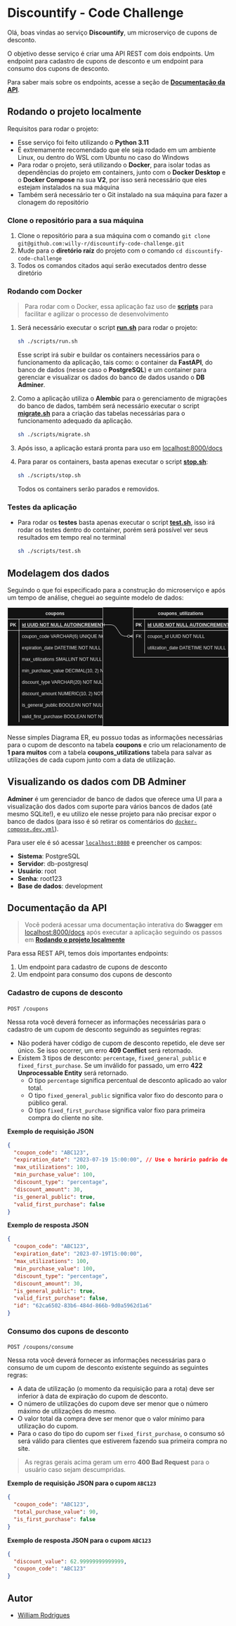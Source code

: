 # Discountify - Code Challenge 

Olá, boas vindas ao serviço **Discountify**, um microserviço de cupons de desconto.

O objetivo desse serviço é criar uma API REST com dois endpoints. Um endpoint para cadastro de cupons de desconto e um endpoint para consumo dos cupons de desconto.

Para saber mais sobre os endpoints, acesse a seção de [**Documentação da API**](#documentação-da-api).


## Rodando o projeto localmente

Requisitos para rodar o projeto:

- Esse serviço foi feito utilizando o **Python 3.11**
- É extremamente recomendado que ele seja rodado em um ambiente Linux, ou dentro do WSL com Ubuntu no caso do Windows
- Para rodar o projeto, será utilizando o **Docker**, para isolar todas as dependências do projeto em containers, junto com o **Docker Desktop** e o **Docker Compose** na sua **V2**, por isso será necessário que eles estejam instalados na sua máquina
- Também será necessário ter o Git instalado na sua máquina para fazer a clonagem do repositório

### Clone o repositório para a sua máquina

1. Clone o repositório para a sua máquina com o comando `git clone git@github.com:willy-r/discountify-code-challenge.git`
2. Mude para o **diretório raíz** do projeto com o comando `cd discountify-code-challenge`
3. Todos os comandos citados aqui serão executados dentro desse diretório

### Rodando com Docker

> Para rodar com o Docker, essa aplicação faz uso de [**scripts**](./scripts/) para facilitar e agilizar o processo de desenvolvimento

1. Será necessário executar o script [**run.sh**](./scripts/run.sh) para rodar o projeto:
    ```bash
    sh ./scripts/run.sh
    ```
    Esse script irá subir e buildar os containers necessários para o funcionamento da aplicação, tais como: o container da **FastAPI**, do banco de dados (nesse caso o **PostgreSQL**) e um container para gerenciar e visualizar os dados do banco de dados usando o **DB Adminer**.

2. Como a aplicação utiliza o **Alembic** para o gerenciamento de migrações do banco de dados, também será necessário executar o script [**migrate.sh**](./scripts/migrate.sh) para a criação das tabelas necessárias para o funcionamento adequado da aplicação.
    ```bash
    sh ./scripts/migrate.sh
    ```

3. Após isso, a aplicação estará pronta para uso em [localhost:8000/docs](http://localhost:8000/docs)

4. Para parar os containers, basta apenas executar o script [**stop.sh**](./scripts/stop.sh):
    ```bash
    sh ./scripts/stop.sh
    ```
    Todos os containers serão parados e removidos.

### Testes da aplicação

- Para rodar os **testes** basta apenas executar o script [**test.sh**](./scripts/test.sh), isso irá rodar os testes dentro do container, porém será possível ver seus resultados em tempo real no terminal
    ```bash
    sh ./scripts/test.sh
    ```


## Modelagem dos dados

Seguindo o que foi especificado para a construção do microserviço e após um tempo de análise, cheguei ao seguinte modelo de dados:

![Discountify Diagrama ER](./docs/discountify_er.png)

Nesse simples Diagrama ER, eu possuo todas as informações necessárias para o cupom de desconto na tabela **coupons** e crio um relacionamento de **1 para muitos** com a tabela **coupons_utilizations** tabela para salvar as utilizações de cada cupom junto com a data de utilização.


## Visualizando os dados com DB Adminer

**Adminer** é um gerenciador de banco de dados que oferece uma UI para a visualização dos dados com suporte para vários bancos de dados (até mesmo SQLite!), e eu utilizo ele nesse projeto para não precisar expor o banco de dados (para isso é só retirar os comentários do [`docker-compose.dev.yml`](./docker/docker-compose.dev.yml)).

Para user ele é só acessar [`localhost:8080`](http://localhost:8080) e preencher os campos:

- **Sistema**: PostgreSQL
- **Servidor**: db-postgresql
- **Usuário**: root
- **Senha**: root123
- **Base de dados**: development


## Documentação da API

> Você poderá acessar uma documentação interativa do **Swagger** em [localhost:8000/docs](http://localhost:8000/docs) após executar a aplicação seguindo os passos em [**Rodando o projeto localmente**](#rodando-o-projeto-localmente)

Para essa REST API, temos dois importantes endpoints:

1. Um endpoint para cadastro de cupons de desconto
2. Um endpoint para consumo dos cupons de desconto

### Cadastro de cupons de desconto

`POST /coupons`

Nessa rota você deverá fornecer as informações necessárias para o cadastro de um cupom de desconto seguindo as seguintes regras:

- Não poderá haver código de cupom de desconto repetido, ele deve ser único. Se isso ocorrer, um erro **409 Conflict** será retornado.
- Existem 3 tipos de desconto: `percentage`, `fixed_general_public` e `fixed_first_purchase`. Se um inválido for passado, um erro **422 Unprocessable Entity** será retornado.
    - O tipo `percentage` significa percentual de desconto aplicado ao valor total.
    - O tipo `fixed_general_public` significa valor fixo do desconto para o público geral.
    - O tipo `fixed_first_purchase` significa valor fixo para primeira compra do cliente no site.

**Exemplo de requisição JSON**
```json
{
  "coupon_code": "ABC123",
  "expiration_date": "2023-07-19 15:00:00", // Use o horário padrão de Brasília.
  "max_utilizations": 100,
  "min_purchase_value": 100,
  "discount_type": "percentage",
  "discount_amount": 30,
  "is_general_public": true,
  "valid_first_purchase": false
}
```

**Exemplo de resposta JSON**
```json
{
  "coupon_code": "ABC123",
  "expiration_date": "2023-07-19T15:00:00",
  "max_utilizations": 100,
  "min_purchase_value": 100,
  "discount_type": "percentage",
  "discount_amount": 30,
  "is_general_public": true,
  "valid_first_purchase": false,
  "id": "62ca6502-83b6-484d-866b-9d0a5962d1a6"
}
```

### Consumo dos cupons de desconto

`POST /coupons/consume`

Nessa rota você deverá fornecer as informações necessárias para o consumo de um cupom de desconto existente seguindo as seguintes regras:

- A data de utilização (o momento da requisição para a rota) deve ser inferior à data de expiração do cupom de desconto.
- O número de utilizações do cupom deve ser menor que o número máximo de utilizações do mesmo.
- O valor total da compra deve ser menor que o valor mínimo para utilização do cupom.
- Para o caso do tipo do cupom ser `fixed_first_purchase`, o consumo só será válido para clientes que estiverem fazendo sua primeira compra no site.

> As regras gerais acima geram um erro **400 Bad Request** para o usuário caso sejam descumpridas.


**Exemplo de requisição JSON para o cupom `ABC123`**
```json
{
  "coupon_code": "ABC123",
  "total_purchase_value": 90,
  "is_first_purchase": false
}
```

**Exemplo de resposta JSON para o cupom `ABC123`**
```json
{
  "discount_value": 62.99999999999999,
  "coupon_code": "ABC123"
}
```


## Autor

- [William Rodrigues](https://www.linkedin.com/in/william-rodrigues-dev/)
